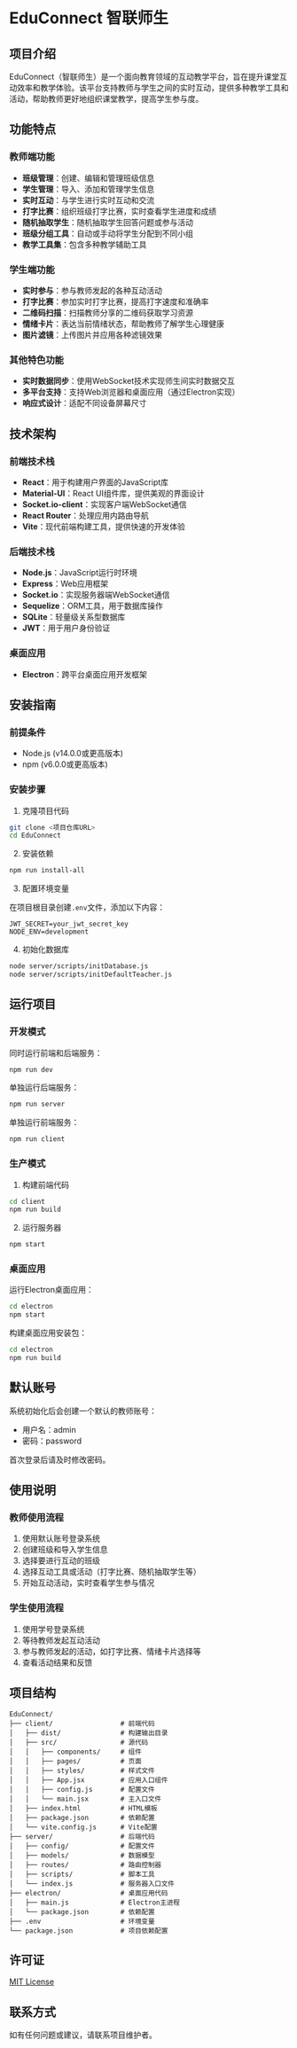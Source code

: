 # EduConnect 智联师生

## 项目介绍

EduConnect（智联师生）是一个面向教育领域的互动教学平台，旨在提升课堂互动效率和教学体验。该平台支持教师与学生之间的实时互动，提供多种教学工具和活动，帮助教师更好地组织课堂教学，提高学生参与度。

## 功能特点

### 教师端功能

- **班级管理**：创建、编辑和管理班级信息
- **学生管理**：导入、添加和管理学生信息
- **实时互动**：与学生进行实时互动和交流
- **打字比赛**：组织班级打字比赛，实时查看学生进度和成绩
- **随机抽取学生**：随机抽取学生回答问题或参与活动
- **班级分组工具**：自动或手动将学生分配到不同小组
- **教学工具集**：包含多种教学辅助工具

### 学生端功能

- **实时参与**：参与教师发起的各种互动活动
- **打字比赛**：参加实时打字比赛，提高打字速度和准确率
- **二维码扫描**：扫描教师分享的二维码获取学习资源
- **情绪卡片**：表达当前情绪状态，帮助教师了解学生心理健康
- **图片滤镜**：上传图片并应用各种滤镜效果

### 其他特色功能

- **实时数据同步**：使用WebSocket技术实现师生间实时数据交互
- **多平台支持**：支持Web浏览器和桌面应用（通过Electron实现）
- **响应式设计**：适配不同设备屏幕尺寸

## 技术架构

### 前端技术栈

- **React**：用于构建用户界面的JavaScript库
- **Material-UI**：React UI组件库，提供美观的界面设计
- **Socket.io-client**：实现客户端WebSocket通信
- **React Router**：处理应用内路由导航
- **Vite**：现代前端构建工具，提供快速的开发体验

### 后端技术栈

- **Node.js**：JavaScript运行时环境
- **Express**：Web应用框架
- **Socket.io**：实现服务器端WebSocket通信
- **Sequelize**：ORM工具，用于数据库操作
- **SQLite**：轻量级关系型数据库
- **JWT**：用于用户身份验证

### 桌面应用

- **Electron**：跨平台桌面应用开发框架

## 安装指南

### 前提条件

- Node.js (v14.0.0或更高版本)
- npm (v6.0.0或更高版本)

### 安装步骤

1. 克隆项目代码

```bash
git clone <项目仓库URL>
cd EduConnect
```

2. 安装依赖

```bash
npm run install-all
```

3. 配置环境变量

在项目根目录创建`.env`文件，添加以下内容：

```
JWT_SECRET=your_jwt_secret_key
NODE_ENV=development
```

4. 初始化数据库

```bash
node server/scripts/initDatabase.js
node server/scripts/initDefaultTeacher.js
```

## 运行项目

### 开发模式

同时运行前端和后端服务：

```bash
npm run dev
```

单独运行后端服务：

```bash
npm run server
```

单独运行前端服务：

```bash
npm run client
```

### 生产模式

1. 构建前端代码

```bash
cd client
npm run build
```

2. 运行服务器

```bash
npm start
```

### 桌面应用

运行Electron桌面应用：

```bash
cd electron
npm start
```

构建桌面应用安装包：

```bash
cd electron
npm run build
```

## 默认账号

系统初始化后会创建一个默认的教师账号：

- 用户名：admin
- 密码：password

首次登录后请及时修改密码。

## 使用说明

### 教师使用流程

1. 使用默认账号登录系统
2. 创建班级和导入学生信息
3. 选择要进行互动的班级
4. 选择互动工具或活动（打字比赛、随机抽取学生等）
5. 开始互动活动，实时查看学生参与情况

### 学生使用流程

1. 使用学号登录系统
2. 等待教师发起互动活动
3. 参与教师发起的活动，如打字比赛、情绪卡片选择等
4. 查看活动结果和反馈

## 项目结构

```
EduConnect/
├── client/                 # 前端代码
│   ├── dist/               # 构建输出目录
│   ├── src/                # 源代码
│   │   ├── components/     # 组件
│   │   ├── pages/          # 页面
│   │   ├── styles/         # 样式文件
│   │   ├── App.jsx         # 应用入口组件
│   │   ├── config.js       # 配置文件
│   │   └── main.jsx        # 主入口文件
│   ├── index.html          # HTML模板
│   ├── package.json        # 依赖配置
│   └── vite.config.js      # Vite配置
├── server/                 # 后端代码
│   ├── config/             # 配置文件
│   ├── models/             # 数据模型
│   ├── routes/             # 路由控制器
│   ├── scripts/            # 脚本工具
│   └── index.js            # 服务器入口文件
├── electron/               # 桌面应用代码
│   ├── main.js             # Electron主进程
│   └── package.json        # 依赖配置
├── .env                    # 环境变量
└── package.json            # 项目依赖配置
```

## 许可证

[MIT License](LICENSE)

## 联系方式

如有任何问题或建议，请联系项目维护者。